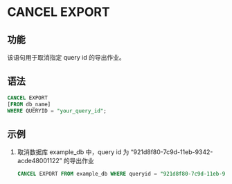 # CANCEL EXPORT

## 功能

该语句用于取消指定 query id 的导出作业。

## 语法

```sql
CANCEL EXPORT
[FROM db_name]
WHERE QUERYID = "your_query_id";
```

## 示例

1. 取消数据库 example_db 中，query id 为 “921d8f80-7c9d-11eb-9342-acde48001122” 的导出作业

    ```sql
    CANCEL EXPORT FROM example_db WHERE queryid = "921d8f80-7c9d-11eb-9342-acde48001122";
    ```
